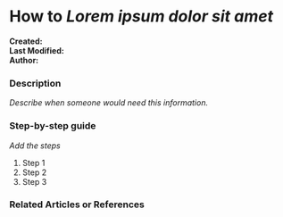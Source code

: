 # How to *Lorem ipsum dolor sit amet* #  

**Created:**  
**Last Modified:**  
**Author:**  

### Description ###   
*Describe when someone would need this information.*

### Step-by-step guide ###    
*Add the steps*  
  1. Step 1  
  1. Step 2  
  1. Step 3  


### Related Articles or References ###    




